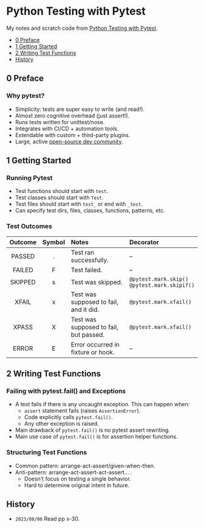 # Python Testing with Pytest
My notes and scratch code from [Python Testing with Pytest](https://pragprog.com/titles/bopytest2/python-testing-with-pytest-second-edition).

<!-- MarkdownTOC levels="1,2" -->

- [0 Preface](#0-preface)
- [1 Getting Started](#1-getting-started)
- [2 Writing Test Functions](#2-writing-test-functions)
- [History](#history)

<!-- /MarkdownTOC -->



## 0 Preface
### Why pytest?
- Simplicity: tests are super easy to write (and read!).
- Almost zero cognitive overhead (just assert!).
- Runs tests written for unittest/nose.
- Integrates with CI/CD + automation tools.
- Extendable with custom + third-party plugins.
- Large, active [open-source dev community](https://github.com/pytest-dev/pytest).



## 1 Getting Started
### Running Pytest
- Test functions should start with `test`.
- Test classes should start with `Test`.
- Test files should start with `test_` or end with `_test`.
- Can specify test dirs, files, classes, functions, patterns, etc.

### Test Outcomes
| Outcome | Symbol | Notes                                  | Decorator                                        |
|:-------:|:------:|:---------------------------------------|:-------------------------------------------------|
| PASSED  |   .    | Test ran successfully.                 | –                                                |
| FAILED  |   F    | Test failed.                           | –                                                |
| SKIPPED |   s    | Test was skipped.                      | `@pytest.mark.skip()`<br>`@pytest.mark.skipif()` |
|  XFAIL  |   x    | Test was supposed to fail, and it did. | `@pytest.mark.xfail()`                           |
|  XPASS  |   X    | Test was supposed to fail, but passed. | `@pytest.mark.xfail()`                           |
|  ERROR  |   E    | Error occurred in fixture or hook.     | –                                                |



## 2 Writing Test Functions
### Failing with pytest.fail() and Exceptions
- A test fails if there is any uncaught exception. This can happen when:
    + `assert` statement fails (raises `AssertionError`).
    + Code explicitly calls `pytest.fail()`.
    + Any other exception is raised.
- Main drawback of `pytest.fail()` is no pytest assert rewriting.
- Main use case of `pytest.fail()` is for assertion helper functions.

### Structuring Test Functions
- Common pattern: arrange-act-assert/given-when-then.
- Anti-pattern: arrange-act-assert-act-assert... .
    + Doesn't focus on testing a single behavior.
    + Hard to determine original intent in future.



## History
- `2023/08/06` Read pp x-30.

